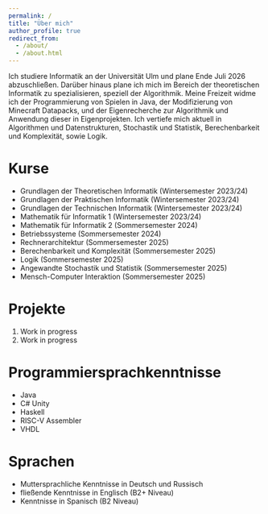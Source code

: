 ```yaml
---
permalink: /
title: "Über mich"
author_profile: true
redirect_from: 
  - /about/
  - /about.html
---
```


Ich studiere Informatik an der Universität Ulm und plane Ende Juli 2026 abzuschließen. Darüber hinaus plane ich mich im Bereich der theoretischen Informatik zu spezialisieren, speziell der Algorithmik. Meine Freizeit widme ich der Programmierung von Spielen in Java, der Modifizierung von Minecraft Datapacks, und der Eigenrecherche zur Algorithmik und Anwendung dieser in Eigenprojekten. Ich vertiefe mich aktuell in Algorithmen und Datenstrukturen, Stochastik und Statistik, Berechenbarkeit und Komplexität, sowie Logik.


Kurse
======
<ul>
  <li>Grundlagen der Theoretischen Informatik (Wintersemester 2023/24)</li>
  <li>Grundlagen der Praktischen Informatik (Wintersemester 2023/24)</li>
  <li>Grundlagen der Technischen Informatik (Wintersemester 2023/24)</li>
  <li>Mathematik für Informatik 1 (Wintersemester 2023/24)</li>
  <li>Mathematik für Informatik 2 (Sommersemester 2024)</li>
  <li>Betriebssysteme (Sommersemester 2024)</li>
  <li>Rechnerarchitektur (Sommersemester 2025)</li>
  <li>Berechenbarkeit und Komplexität (Sommersemester 2025)</li>
  <li>Logik (Sommersemester 2025)</li>
  <li>Angewandte Stochastik und Statistik (Sommersemester 2025)</li>
  <li>Mensch-Computer Interaktion (Sommersemester 2025)</li>
</ul>

Projekte
======
1. Work in progress
1. Work in progress

Programmiersprachkenntnisse
======
<ul>
  <li>Java</li>
  <li>C# Unity</li>
  <li>Haskell</li>
  <li>RISC-V Assembler</li>
  <li>VHDL</li>
  
</ul>

Sprachen
======
<ul>
  <li>Muttersprachliche Kenntnisse in Deutsch und Russisch</li>
  <li>fließende Kenntnisse in Englisch (B2+ Niveau)</li>
  <li>Kenntnisse in Spanisch (B2 Niveau)</li>
</ul>

